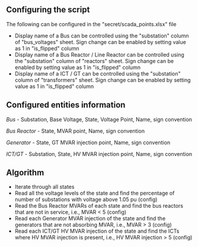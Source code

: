 ## Configuring the script
The following can be configured in the "secret/scada_points.xlsx" file 
* Display name of a Bus can be controlled using the "substation" column of "bus_voltages" sheet. Sign change can be enabled by setting value as 1 in "is_flipped" column
* Display name of a Bus Reactor / Line Reactor can be controlled using the "substation" column of "reactors" sheet. Sign change can be enabled by setting value as 1 in "is_flipped" column
* Display name of a ICT / GT can be controlled using the "substation" column of "transformers" sheet. Sign change can be enabled by setting value as 1 in "is_flipped" column

## Configured entities information
*Bus* - Substation, Base Voltage, State, Voltage Point, Name, sign convention

*Bus Reactor* - State, MVAR point, Name, sign convention

*Generator* - State, GT MVAR injection point, Name, sign convention

*ICT/GT* - Substation, State, HV MVAR injection point, Name, sign convention

## Algorithm
* Iterate through all states
* Read all the voltage levels of the state and find the percentage of number of substations with voltage above 1.05 pu (config)
* Read the Bus Reactor MVARs of each state and find the bus reactors that are not in service, i.e., MVAR < 5 (config)
* Read each Generator MVAR injection of the state and find the generators that are not absorbing MVAR, i.e., MVAR > 3 (config)
* Read each ICT/GT HV MVAR injection of the state and find the ICTs where HV MVAR injection is present, i.e., HV MVAR injection > 5 (config)
